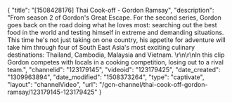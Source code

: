 {
    "title": "[1508428176] Thai Cook-off - Gordon Ramsay",
    "description": "From season 2 of Gordon's Great Escape. For the second series, Gordon goes back on the road doing what he loves most: searching out the best food in the world and testing himself in extreme and demanding situations. This time he's not just taking on one country, his appetite for adventure will take him through four of South East Asia's most exciting culinary destinations: Thailand, Cambodia, Malaysia and Vietnam. \r\n\r\nIn this clip Gordon competes with locals in a cooking competition, losing out to a rival team.",
    "channelid": "123179145",
    "videoid": "123179425",
    "date_created": "1309963894",
    "date_modified": "1508373264",
    "type": "captivate",
    "layout": "channelVideo",
    "url": "\/gcn-channel\/thai-cook-off-gordon-ramsay\/123179145-123179425"
}